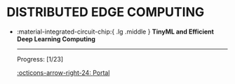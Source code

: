 # __DISTRIBUTED EDGE COMPUTING__

<div class="grid cards" markdown>

-   :material-integrated-circuit-chip:{ .lg .middle } __TinyML and Efficient Deep Learning Computing__

    ---

    Progress: [1/23]

    [:octicons-arrow-right-24: <a href="https://hanlab.mit.edu/courses/2024-fall-65940/" target="_blank"> Portal </a>](#)

</div>
